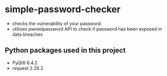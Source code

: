 # simple-password-checker
* checks the vulnerability of your password.
* utilizes pwnedpassword API to check if password has been exposed in data breaches
## Python packages used in this project
* PyQt6 6.4.2
* request 2.28.2
